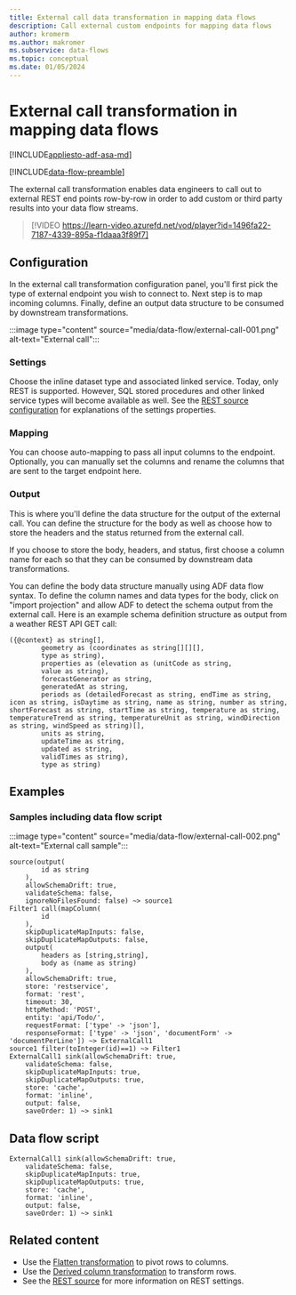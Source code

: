 ```yaml
---
title: External call data transformation in mapping data flows
description: Call external custom endpoints for mapping data flows
author: kromerm
ms.author: makromer
ms.subservice: data-flows
ms.topic: conceptual
ms.date: 01/05/2024
---
```


# External call transformation in mapping data flows

[!INCLUDE[appliesto-adf-asa-md](includes/appliesto-adf-asa-md.md)]

[!INCLUDE[data-flow-preamble](includes/data-flow-preamble.md)]

The external call transformation enables data engineers to call out to external REST end points row-by-row in order to add custom or third party results into your data flow streams.

> [!VIDEO https://learn-video.azurefd.net/vod/player?id=1496fa22-7187-4339-895a-f1daaa3f89f7]

## Configuration

In the external call transformation configuration panel, you'll first pick the type of external endpoint you wish to connect to. Next step is to map incoming columns. Finally, define an output data structure to be consumed by downstream transformations.

:::image type="content" source="media/data-flow/external-call-001.png" alt-text="External call":::

### Settings

Choose the inline dataset type and associated linked service. Today, only REST is supported. However, SQL stored procedures and other linked service types will become available as well. See the [REST source configuration](connector-rest.md) for explanations of the settings properties.

### Mapping

You can choose auto-mapping to pass all input columns to the endpoint. Optionally, you can manually set the columns and rename the columns that are sent to the target endpoint here.

### Output

This is where you'll define the data structure for the output of the external call. You can define the structure for the body as well as choose how to store the headers and the status returned from the external call.

If you choose to store the body, headers, and status, first choose a column name for each so that they can be consumed by downstream data transformations.

You can define the body data structure manually using ADF data flow syntax. To define the column names and data types for the body, click on "import projection" and allow ADF to detect the schema output from the external call. Here is an example schema definition structure as output from a weather REST API GET call:

```
({@context} as string[],
		geometry as (coordinates as string[][][],
		type as string),
		properties as (elevation as (unitCode as string,
		value as string),
		forecastGenerator as string,
		generatedAt as string,
		periods as (detailedForecast as string, endTime as string, icon as string, isDaytime as string, name as string, number as string, shortForecast as string, startTime as string, temperature as string, temperatureTrend as string, temperatureUnit as string, windDirection as string, windSpeed as string)[],
		units as string,
		updateTime as string,
		updated as string,
		validTimes as string),
		type as string)
```

## Examples

### Samples including data flow script

:::image type="content" source="media/data-flow/external-call-002.png" alt-text="External call sample":::

```
source(output(
		id as string
	),
	allowSchemaDrift: true,
	validateSchema: false,
	ignoreNoFilesFound: false) ~> source1
Filter1 call(mapColumn(
		id
	),
	skipDuplicateMapInputs: false,
	skipDuplicateMapOutputs: false,
	output(
		headers as [string,string],
		body as (name as string)
	),
	allowSchemaDrift: true,
	store: 'restservice',
	format: 'rest',
	timeout: 30,
	httpMethod: 'POST',
	entity: 'api/Todo/',
	requestFormat: ['type' -> 'json'],
	responseFormat: ['type' -> 'json', 'documentForm' -> 'documentPerLine']) ~> ExternalCall1
source1 filter(toInteger(id)==1) ~> Filter1
ExternalCall1 sink(allowSchemaDrift: true,
	validateSchema: false,
	skipDuplicateMapInputs: true,
	skipDuplicateMapOutputs: true,
	store: 'cache',
	format: 'inline',
	output: false,
	saveOrder: 1) ~> sink1
```

## Data flow script

```
ExternalCall1 sink(allowSchemaDrift: true,
	validateSchema: false,
	skipDuplicateMapInputs: true,
	skipDuplicateMapOutputs: true,
	store: 'cache',
	format: 'inline',
	output: false,
	saveOrder: 1) ~> sink1
```    

## Related content

* Use the [Flatten transformation](data-flow-flatten.md) to pivot rows to columns.
* Use the [Derived column transformation](data-flow-derived-column.md) to transform rows.
* See the [REST source](connector-rest.md) for more information on REST settings.
